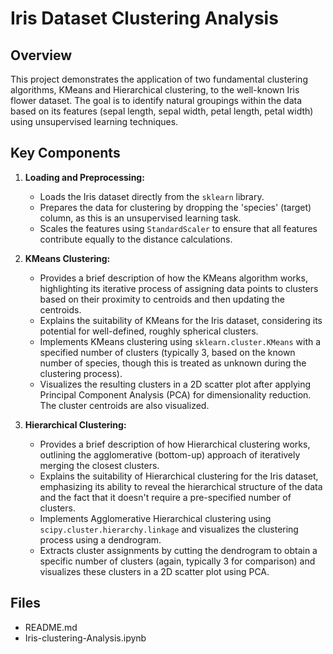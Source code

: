 # Iris Dataset Clustering Analysis

## Overview

This project demonstrates the application of two fundamental clustering algorithms, KMeans and Hierarchical clustering, to the well-known Iris flower dataset. The goal is to identify natural groupings within the data based on its features (sepal length, sepal width, petal length, petal width) using unsupervised learning techniques.

## Key Components

1.  **Loading and Preprocessing:**
    * Loads the Iris dataset directly from the `sklearn` library.
    * Prepares the data for clustering by dropping the 'species' (target) column, as this is an unsupervised learning task.
    * Scales the features using `StandardScaler` to ensure that all features contribute equally to the distance calculations.

2.  **KMeans Clustering:**
    * Provides a brief description of how the KMeans algorithm works, highlighting its iterative process of assigning data points to clusters based on their proximity to centroids and then updating the centroids.
    * Explains the suitability of KMeans for the Iris dataset, considering its potential for well-defined, roughly spherical clusters.
    * Implements KMeans clustering using `sklearn.cluster.KMeans` with a specified number of clusters (typically 3, based on the known number of species, though this is treated as unknown during the clustering process).
    * Visualizes the resulting clusters in a 2D scatter plot after applying Principal Component Analysis (PCA) for dimensionality reduction. The cluster centroids are also visualized.

3.  **Hierarchical Clustering:**
    * Provides a brief description of how Hierarchical clustering works, outlining the agglomerative (bottom-up) approach of iteratively merging the closest clusters.
    * Explains the suitability of Hierarchical clustering for the Iris dataset, emphasizing its ability to reveal the hierarchical structure of the data and the fact that it doesn't require a pre-specified number of clusters.
    * Implements Agglomerative Hierarchical clustering using `scipy.cluster.hierarchy.linkage` and visualizes the clustering process using a dendrogram.
    * Extracts cluster assignments by cutting the dendrogram to obtain a specific number of clusters (again, typically 3 for comparison) and visualizes these clusters in a 2D scatter plot using PCA.

 ## Files

   * README.md
   * Iris-clustering-Analysis.ipynb

